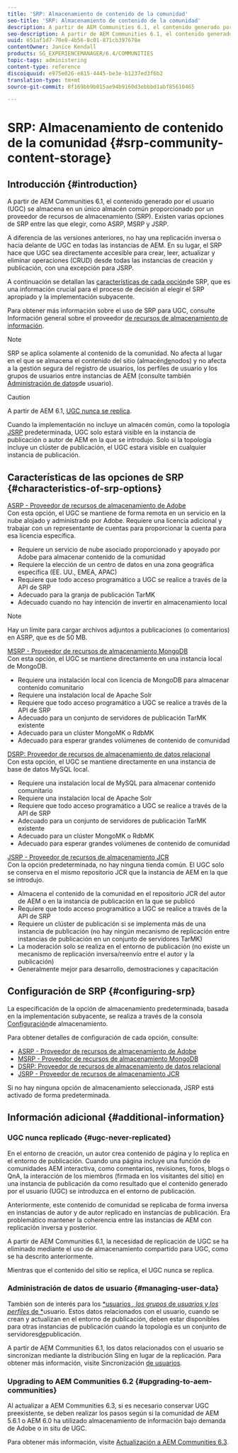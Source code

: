 ```yaml
---
title: 'SRP: Almacenamiento de contenido de la comunidad'
seo-title: 'SRP: Almacenamiento de contenido de la comunidad'
description: A partir de AEM Communities 6.1, el contenido generado por el usuario (UGC) se almacena en un único almacén común proporcionado por un proveedor de recursos de almacenamiento (SRP)
seo-description: A partir de AEM Communities 6.1, el contenido generado por el usuario (UGC) se almacena en un único almacén común proporcionado por un proveedor de recursos de almacenamiento (SRP)
uuid: 651af1d7-70e8-4b56-8c01-871cb397678e
contentOwner: Janice Kendall
products: SG_EXPERIENCEMANAGER/6.4/COMMUNITIES
topic-tags: administering
content-type: reference
discoiquuid: e975e026-e815-4445-be3e-b1237ed3f6b2
translation-type: tm+mt
source-git-commit: 8f169bb9b015ae94b9160d3ebbbd1abf85610465

---
```



# SRP: Almacenamiento de contenido de la comunidad {#srp-community-content-storage}

## Introducción {#introduction}

A partir de AEM Communities 6.1, el contenido generado por el usuario (UGC) se almacena en un único almacén común proporcionado por un proveedor de recursos de almacenamiento (SRP). Existen varias opciones de SRP entre las que elegir, como ASRP, MSRP y JSRP.

A diferencia de las versiones anteriores, no hay una replicación inversa o hacia delante de UGC en todas las instancias de AEM. En su lugar, el SRP hace que UGC sea directamente accesible para crear, leer, actualizar y eliminar operaciones (CRUD) desde todas las instancias de creación y publicación, con una excepción para JSRP.

A continuación se detallan las [características de cada opción](#characteristics-of-srp-options)de SRP, que es una información crucial para el proceso de decisión al elegir el SRP apropiado y la implementación [](topologies.md)subyacente.

Para obtener más información sobre el uso de SRP para UGC, consulte Información general sobre el proveedor [de recursos de almacenamiento de información](srp.md).

>[!NOTE]
>
>SRP se aplica solamente al contenido de la comunidad. No afecta al lugar en el que se almacena el contenido del sitio (almacén[de](../../help/sites-deploying/data-store-config.md)nodos) y no afecta a la gestión segura del registro de usuarios, los perfiles de usuario y los grupos de usuarios entre instancias de AEM (consulte también [Administración de datos](#managing-user-data)de usuario).

>[!CAUTION]
>
>A partir de AEM 6.1, [UGC nunca se replica](#ugc-never-replicated).
>
>Cuando la implementación no incluye un almacén común, como la topología [JSRP](topologies.md#jsrp) predeterminada, UGC solo estará visible en la instancia de publicación o autor de AEM en la que se introdujo. Solo si la topología incluye un clúster de publicación, el UGC estará visible en cualquier instancia de publicación.

## Características de las opciones de SRP {#characteristics-of-srp-options}

[ASRP - Proveedor de recursos de almacenamiento de Adobe](asrp.md)\
Con esta opción, el UGC se mantiene de forma remota en un servicio en la nube alojado y administrado por Adobe. Requiere una licencia adicional y trabajar con un representante de cuentas para proporcionar la cuenta para esa licencia específica.

* Requiere un servicio de nube asociado proporcionado y apoyado por Adobe para almacenar contenido de la comunidad
* Requiere la elección de un centro de datos en una zona geográfica específica (EE. UU., EMEA, APAC)
* Requiere que todo acceso programático a UGC se realice a través de la API de SRP
* Adecuado para la granja de publicación TarMK
* Adecuado cuando no hay intención de invertir en almacenamiento local

>[!NOTE]
>
>Hay un límite para cargar archivos adjuntos a publicaciones (o comentarios) en ASRP, que es de 50 MB.

[MSRP - Proveedor de recursos de almacenamiento MongoDB](msrp.md)\
Con esta opción, el UGC se mantiene directamente en una instancia local de MongoDB.

* Requiere una instalación local con licencia de MongoDB para almacenar contenido comunitario
* Requiere una instalación local de Apache Solr
* Requiere que todo acceso programático a UGC se realice a través de la API de SRP
* Adecuado para un conjunto de servidores de publicación TarMK existente
* Adecuado para un clúster MongoMK o RdbMK
* Adecuado para esperar grandes volúmenes de contenido de comunidad

[DSRP: Proveedor de recursos de almacenamiento de datos relacional](dsrp.md)\
Con esta opción, el UGC se mantiene directamente en una instancia de base de datos MySQL local.

* Requiere una instalación local de MySQL para almacenar contenido comunitario
* Requiere una instalación local de Apache Solr
* Requiere que todo acceso programático a UGC se realice a través de la API de SRP
* Adecuado para un conjunto de servidores de publicación TarMK existente
* Adecuado para un clúster MongoMK o RdbMK
* Adecuado para esperar grandes volúmenes de contenido de comunidad

[JSRP - Proveedor de recursos de almacenamiento JCR](jsrp.md)\
Con la opción predeterminada, no hay ninguna tienda común. El UGC solo se conserva en el mismo repositorio JCR que la instancia de AEM en la que se introdujo.

* Almacena el contenido de la comunidad en el repositorio JCR del autor de AEM o en la instancia de publicación en la que se publicó
* Requiere que todo acceso programático a UGC se realice a través de la API de SRP
* Requiere un clúster de publicación si se implementa más de una instancia de publicación (no hay ningún mecanismo de replicación entre instancias de publicación en un conjunto de servidores TarMK)
* La moderación solo se realiza en el entorno de publicación (no existe un mecanismo de replicación inversa/reenvío entre el autor y la publicación)
* Generalmente mejor para desarrollo, demostraciones y capacitación

## Configuración de SRP {#configuring-srp}

La especificación de la opción de almacenamiento predeterminada, basada en la implementación subyacente, se realiza a través de la consola [Configuración](srp-config.md)de almacenamiento.

Para obtener detalles de configuración de cada opción, consulte:

* [ASRP - Proveedor de recursos de almacenamiento de Adobe](asrp.md)
* [MSRP - Proveedor de recursos de almacenamiento MongoDB](msrp.md)
* [DSRP: Proveedor de recursos de almacenamiento de datos relacional](dsrp.md)
* [JSRP - Proveedor de recursos de almacenamiento JCR](jsrp.md)

Si no hay ninguna opción de almacenamiento seleccionada, JSRP está activado de forma predeterminada.

## Información adicional {#additional-information}

### UGC nunca replicado {#ugc-never-replicated}

En el entorno de creación, un autor crea contenido de página y lo replica en el entorno de publicación. Cuando una página incluye una función de comunidades AEM interactiva, como comentarios, revisiones, foros, blogs o QnA, la interacción de los miembros (firmada en los visitantes del sitio) en una instancia de publicación da como resultado que el contenido generado por el usuario (UGC) se introduzca en el entorno de publicación.

Anteriormente, este contenido de comunidad se replicaba de forma inversa en instancias de autor y de autor replicado en instancias de publicación. Era problemático mantener la coherencia entre las instancias de AEM con replicación inversa y posterior.

A partir de AEM Communities 6.1, la necesidad de replicación de UGC se ha eliminado mediante el uso de almacenamiento compartido para UGC, como se ha descrito anteriormente.

Mientras que el contenido del sitio se replica, el UGC nunca se replica.

### Administración de datos de usuario {#managing-user-data}

También son de interés para los [*usuarios *, los grupos* de *usuarios y los perfiles* de *](users.md)usuario. Estos datos relacionados con el usuario, cuando se crean y actualizan en el entorno de publicación, deben estar disponibles para otras instancias de publicación cuando la topología es un conjunto de servidores[de](../../help/sites-deploying/recommended-deploys.md#tarmk-farm)publicación.

A partir de AEM Communities 6.1, los datos relacionados con el usuario se sincronizan mediante la distribución Sling en lugar de la replicación. Para obtener más información, visite Sincronización [de usuarios](sync.md).

### Upgrading to AEM Communities 6.2 {#upgrading-to-aem-communities}

Al actualizar a AEM Communities 6.3, si es necesario conservar UGC preexistente, se deben realizar los pasos según si la comunidad de AEM 5.6.1 o AEM 6.0 ha utilizado almacenamiento de información bajo demanda de Adobe o in situ de UGC.

Para obtener más información, visite [Actualización a AEM Communities 6.3](upgrade.md).
